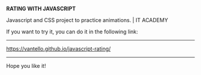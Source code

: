 <b>RATING WITH JAVASCRIPT</b>

Javascript and CSS project to practice animations. | IT ACADEMY

If you want to try it, you can do it in the following link:
______________________________________________
https://vantello.github.io/javascript-rating/
______________________________________________

Hope you like it!
